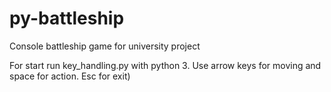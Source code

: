 # py-battleship
Console battleship game for university project

For start run key_handling.py with python 3. Use arrow keys for moving and space for action. Esc for exit)
